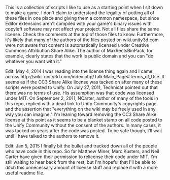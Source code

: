
This is a collection of scripts I like to use as a starting point when I sit 
down to make a game. I don't claim to understand the legality of putting all 
of these files in one place and giving them a common namespace, but since 
Editor extensions aren't compiled with your game's binary issues with copyleft 
software may not affect your project. Not all files share the same license.
Check the comments at the top of those files to know. Furthermore, it's likely 
that many of the authors of the files posted on wiki.unity3d.com were not 
aware that content is automatically licensed under Creative Commons 
Attribution Share Alike. The author of MaxRectsBinPack, for example, clearly 
states that the work is public domain and you can "do whatever you want with 
it."

Edit: May 4, 2014
I was reading into the license thing again and I came across http://wiki.
unity3d.com/index.php/Talk:Main_Page#Terms_of_Use. It seems as if the CC3 
Share Alike license was tacked on after many of these scripts were posted to 
Unify. On July 27, 2011, Technicat pointed out that there was no terms of use.
His assumption was that code was licensed under MIT. On September 2, 2011,
NCarter, author of many of the tools in this repo, replied with a dead link to 
Unify Community's copyrights page and the assertion that "everything on the 
wiki may be freely used in any way you can imagine." I'm leaning toward 
removing the CC3 Share Alike license at this point as it seems to be a blanket 
stamp on all code posted to the Unify Community without the consent of the 
authors. In many cases, it was tacked on years after the code was posted. To 
be safe though, I'll wait until I have talked to the authors to remove it.

Edit: Jan 5, 2015
I finally bit the bullet and tracked down all of the people who have code in
this repo. So far Matthew Miner, Marc Kusters, and Neil Carter have given their
permission to relicense their code under MIT. I'm still waiting to hear back
from the rest, but I'm hopeful that I'll be able to ditch this unnecessary
amount of license stuff and replace it with a more useful readme file.
